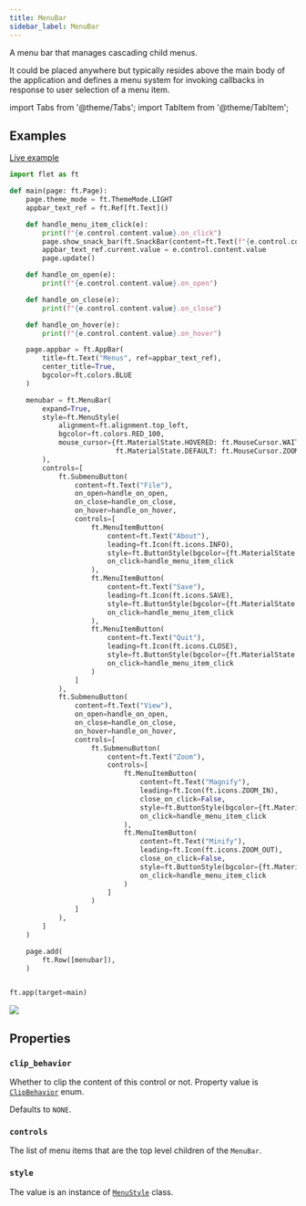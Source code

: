 ```yaml
---
title: MenuBar
sidebar_label: MenuBar
---
```


A menu bar that manages cascading child menus.

It could be placed anywhere but typically resides above the main body of the application and defines a menu system for invoking callbacks in response to user selection of a menu item.

import Tabs from '@theme/Tabs';
import TabItem from '@theme/TabItem';

## Examples

[Live example](https://flet-controls-gallery.fly.dev/navigation/menubar)

<Tabs groupId="language">
  <TabItem value="python" label="Python" default>

```python
import flet as ft

def main(page: ft.Page):
    page.theme_mode = ft.ThemeMode.LIGHT
    appbar_text_ref = ft.Ref[ft.Text]()

    def handle_menu_item_click(e):
        print(f"{e.control.content.value}.on_click")
        page.show_snack_bar(ft.SnackBar(content=ft.Text(f"{e.control.content.value} was clicked!")))
        appbar_text_ref.current.value = e.control.content.value
        page.update()

    def handle_on_open(e):
        print(f"{e.control.content.value}.on_open")

    def handle_on_close(e):
        print(f"{e.control.content.value}.on_close")

    def handle_on_hover(e):
        print(f"{e.control.content.value}.on_hover")

    page.appbar = ft.AppBar(
        title=ft.Text("Menus", ref=appbar_text_ref),
        center_title=True,
        bgcolor=ft.colors.BLUE
    )

    menubar = ft.MenuBar(
        expand=True,
        style=ft.MenuStyle(
            alignment=ft.alignment.top_left,
            bgcolor=ft.colors.RED_100,
            mouse_cursor={ft.MaterialState.HOVERED: ft.MouseCursor.WAIT,
                          ft.MaterialState.DEFAULT: ft.MouseCursor.ZOOM_OUT},
        ),
        controls=[
            ft.SubmenuButton(
                content=ft.Text("File"),
                on_open=handle_on_open,
                on_close=handle_on_close,
                on_hover=handle_on_hover,
                controls=[
                    ft.MenuItemButton(
                        content=ft.Text("About"),
                        leading=ft.Icon(ft.icons.INFO),
                        style=ft.ButtonStyle(bgcolor={ft.MaterialState.HOVERED: ft.colors.GREEN_100}),
                        on_click=handle_menu_item_click
                    ),
                    ft.MenuItemButton(
                        content=ft.Text("Save"),
                        leading=ft.Icon(ft.icons.SAVE),
                        style=ft.ButtonStyle(bgcolor={ft.MaterialState.HOVERED: ft.colors.GREEN_100}),
                        on_click=handle_menu_item_click
                    ),
                    ft.MenuItemButton(
                        content=ft.Text("Quit"),
                        leading=ft.Icon(ft.icons.CLOSE),
                        style=ft.ButtonStyle(bgcolor={ft.MaterialState.HOVERED: ft.colors.GREEN_100}),
                        on_click=handle_menu_item_click
                    )
                ]
            ),
            ft.SubmenuButton(
                content=ft.Text("View"),
                on_open=handle_on_open,
                on_close=handle_on_close,
                on_hover=handle_on_hover,
                controls=[
                    ft.SubmenuButton(
                        content=ft.Text("Zoom"),
                        controls=[
                            ft.MenuItemButton(
                                content=ft.Text("Magnify"),
                                leading=ft.Icon(ft.icons.ZOOM_IN),
                                close_on_click=False,
                                style=ft.ButtonStyle(bgcolor={ft.MaterialState.HOVERED: ft.colors.PURPLE_200}),
                                on_click=handle_menu_item_click
                            ),
                            ft.MenuItemButton(
                                content=ft.Text("Minify"),
                                leading=ft.Icon(ft.icons.ZOOM_OUT),
                                close_on_click=False,
                                style=ft.ButtonStyle(bgcolor={ft.MaterialState.HOVERED: ft.colors.PURPLE_200}),
                                on_click=handle_menu_item_click
                            )
                        ]
                    )
                ]
            ),
        ]
    )

    page.add(
        ft.Row([menubar]),
    )


ft.app(target=main)
```

  </TabItem>
</Tabs>

<img src="/img/docs/controls/menu-bar/menu-bar.gif" className="screenshot-40" />

## Properties

### `clip_behavior`

Whether to clip the content of this control or not. Property value is [`ClipBehavior`](/docs/reference/types/clipbehavior) enum.

Defaults to `NONE`.

### `controls`

The list of menu items that are the top level children of the `MenuBar`.

### `style`

The value is an instance of [`MenuStyle`](/docs/reference/types/menustyle) class. 